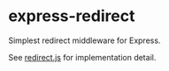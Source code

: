 express-redirect
=============

Simplest redirect middleware for Express.

See [redirect.js](http://github.com/Tug/express-redirect/blob/master/redirect.js) for implementation detail.
